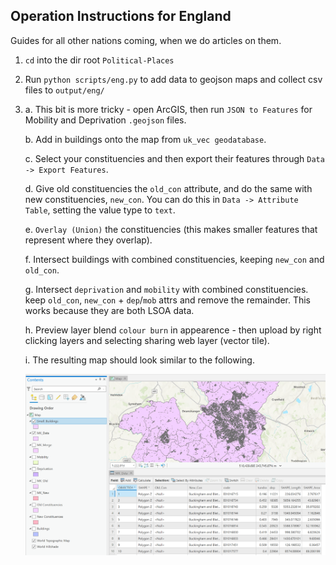 ## Operation Instructions for England

Guides for all other nations coming, when we do articles on them.

1. ```cd``` into the dir root ```Political-Places```

2. Run ```python scripts/eng.py``` to add data to geojson maps and collect csv files to ```output/eng/```

3. 
    a. This bit is more tricky - open ArcGIS, then run ```JSON to Features``` for Mobility and Deprivation ```.geojson``` files.
    
    b. Add in buildings onto the map from ```uk_vec geodatabase```.

    c. Select your constituencies and then export their features through ```Data -> Export Features```.

    d. Give old constituencies the ```old_con``` attribute, and do the same with new constituencies, ```new_con```. You can do this in ```Data -> Attribute Table```, setting the value type to ```text```.

    e. ```Overlay (Union)``` the constituencies (this makes smaller features that represent where they overlap).
    
    f. Intersect buildings with combined constituencies, keeping ```new_con``` and ```old_con```.

    g. Intersect ```deprivation``` and ```mobility``` with combined constituencies. keep ```old_con```, ```new_con``` + ```dep```/```mob``` attrs and remove the remainder. This works because they are both LSOA data.

    h. Preview layer blend ```colour burn``` in appearence - then upload by right clicking layers and selecting sharing web layer (vector tile).

    i. The resulting map should look similar to the following.

    ![Map of MK Constituencies on ArcGIS](result.png?raw=true "Map of MK Constituencies on ArcGIS")
